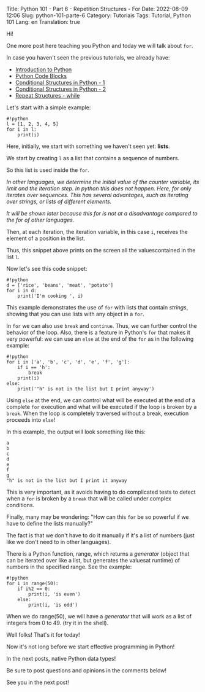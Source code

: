 Title: Python 101 - Part 6 - Repetition Structures - For
Date: 2022-08-09 12:06
Slug: python-101-parte-6
Category: Tutoriais
Tags: Tutorial, Python 101
Lang: en
Translation: true

Hi!

One more post here teaching you Python and today we will talk about `for`.

In case you haven't seen the previous tutorials, we already have:

* [Introduction to Python]({filename}/Tutpriais/en/python101.md)
* [Python Code Blocks]({filename}/Tutpriais/en/python101.2.md)
* [Conditional Structures in Python - 1]({filename}/Tutpriais/en/python101.3.md)
* [Conditional Structures in Python - 2]({filename}/Tutpriais/en/python101.4.md)
* [Repeat Structures - while]({filename}/Tutpriais/en/python101.5.md)


Let's start with a simple example:

    #!python
    l = [1, 2, 3, 4, 5]
    for i in l:
        print(i)

Here, initially, we start with something we haven't seen yet: __lists__.

We start by creating `l` as a list that contains a sequence of numbers.

So this list is used inside the `for`.

_In other languages, we determine the initial value of the counter variable, its limit and the iteration step. In python this does not happen. Here, for only iterates over sequences. This has several advantages, such as iterating over strings, or lists of different elements._

_It will be shown later because this for is not at a disadvantage compared to the for of other languages._

Then, at each iteration, the iteration variable, in this case `i`, receives the element of a position in the list.

Thus, this snippet above prints on the screen all the values ​​contained in the list `l`.

Now let's see this code snippet:

    #!python
    d = ['rice', 'beans', 'meat', 'potato']
    for i in d:
        print('I'm cooking ', i)

This example demonstrates the use of `for` with lists that contain *strings*, showing that you can use lists with any object in a `for`.

In `for` we can also use `break` and `continue`. Thus, we can further control the behavior of the loop. Also, there is a feature in Python's `for` that makes it very powerful: we can use an `else` at the end of the `for` as in the following example:

    #!python
    for i in ['a', 'b', 'c', 'd', 'e', ​​'f', 'g']:
        if i == 'h':
            break
        print(i)
    else:
        print('"h" is not in the list but I print anyway')


Using `else` at the end, we can control what will be executed at the end of a complete `for` execution and what will be executed if the loop is broken by a `break`. When the loop is completely traversed without a break, execution proceeds into `else`!

In this example, the output will look something like this:

    a
    b
    c
    d
    e
    f
    g
    "h" is not in the list but I print it anyway

This is very important, as it avoids having to do complicated tests to detect when a `for` is broken by a `break` that will be called under complex conditions.

Finally, many may be wondering: "How can this `for` be so powerful if we have to define the lists manually?"

The fact is that we don't have to do it manually if it's a list of numbers (just like we don't need to in other languages).

There is a Python function, range, which returns a _generator_ (object that can be iterated over like a list, but generates the values ​​at runtime) of numbers in the specified range. See the example:

    #!python
    for i in range(50):
        if i%2 == 0:
            print(i, 'is even')
        else:
            print(i, 'is odd')

When we do range(50), we will have a _generator_ that will work as a list of integers from 0 to 49. (try it in the shell).

Well folks! That's it for today!

Now it's not long before we start effective programming in Python!

In the next posts, native Python data types!

Be sure to post questions and opinions in the comments below!

See you in the next post!